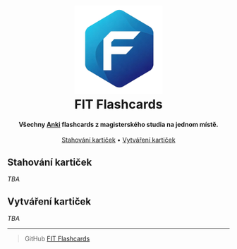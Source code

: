 <h1 align="center">
  <br>
  <a href="http://www.amitmerchant.com/electron-markdownify"><img src="./Assets/logo.png" width="200"></a>
  <br>
  FIT Flashcards
  <br>
</h1>

<h4 align="center">Všechny <a href="https://apps.ankiweb.net/" target="_blank">Anki</a na jednom místě. > flashcards z magisterského studia na jednom místě.</h4>

<p align="center">
  <a href="#stahování-kartiček">Stahování kartiček</a> •
  <a href="#vytváření-kartiček">Vytváření kartiček</a>
</p>

## Stahování kartiček

_TBA_

## Vytváření kartiček

_TBA_

---

> GitHub [FIT Flashcards](https://github.com/Morcinus/FIT-Notes)
